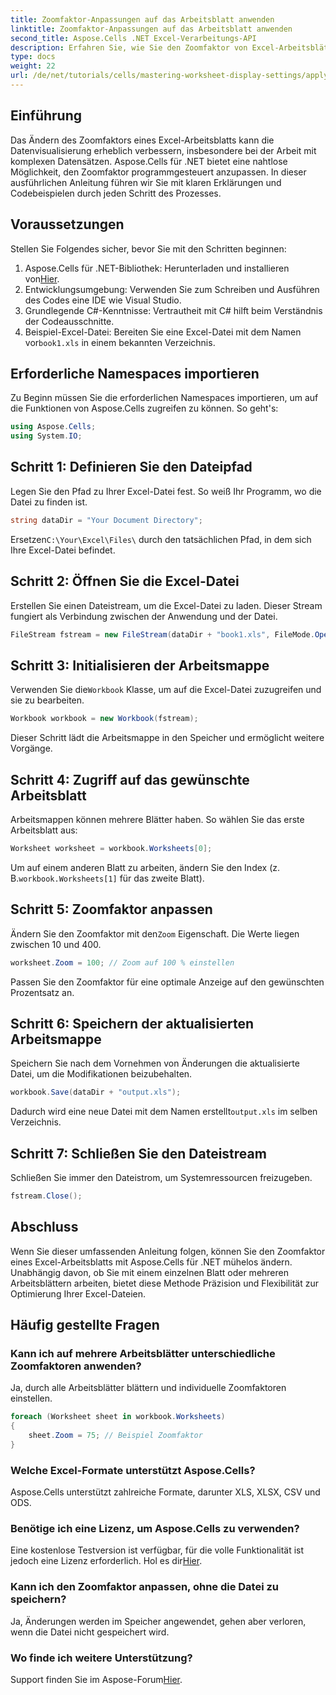 ```yaml
---
title: Zoomfaktor-Anpassungen auf das Arbeitsblatt anwenden
linktitle: Zoomfaktor-Anpassungen auf das Arbeitsblatt anwenden
second_title: Aspose.Cells .NET Excel-Verarbeitungs-API
description: Erfahren Sie, wie Sie den Zoomfaktor von Excel-Arbeitsblättern mit Aspose.Cells für .NET programmgesteuert ändern. Folgen Sie unserer Schritt-für-Schritt-Anleitung mit detaillierten Codebeispielen, um die Visualisierung Ihrer Excel-Dateien zu verbessern.
type: docs
weight: 22
url: /de/net/tutorials/cells/mastering-worksheet-display-settings/apply-zoom-factor-adjustments/
---
```

## Einführung

Das Ändern des Zoomfaktors eines Excel-Arbeitsblatts kann die Datenvisualisierung erheblich verbessern, insbesondere bei der Arbeit mit komplexen Datensätzen. Aspose.Cells für .NET bietet eine nahtlose Möglichkeit, den Zoomfaktor programmgesteuert anzupassen. In dieser ausführlichen Anleitung führen wir Sie mit klaren Erklärungen und Codebeispielen durch jeden Schritt des Prozesses.

## Voraussetzungen  

Stellen Sie Folgendes sicher, bevor Sie mit den Schritten beginnen:  

1.  Aspose.Cells für .NET-Bibliothek: Herunterladen und installieren von[Hier](https://releases.aspose.com/cells/net/).  
2. Entwicklungsumgebung: Verwenden Sie zum Schreiben und Ausführen des Codes eine IDE wie Visual Studio.  
3. Grundlegende C#-Kenntnisse: Vertrautheit mit C# hilft beim Verständnis der Codeausschnitte.  
4.  Beispiel-Excel-Datei: Bereiten Sie eine Excel-Datei mit dem Namen vor`book1.xls` in einem bekannten Verzeichnis.  

## Erforderliche Namespaces importieren  

Zu Beginn müssen Sie die erforderlichen Namespaces importieren, um auf die Funktionen von Aspose.Cells zugreifen zu können. So geht's:  

```csharp
using Aspose.Cells;
using System.IO;
```

## Schritt 1: Definieren Sie den Dateipfad  

Legen Sie den Pfad zu Ihrer Excel-Datei fest. So weiß Ihr Programm, wo die Datei zu finden ist.  

```csharp
string dataDir = "Your Document Directory";
```

 Ersetzen`C:\Your\Excel\Files\` durch den tatsächlichen Pfad, in dem sich Ihre Excel-Datei befindet.  

## Schritt 2: Öffnen Sie die Excel-Datei  

Erstellen Sie einen Dateistream, um die Excel-Datei zu laden. Dieser Stream fungiert als Verbindung zwischen der Anwendung und der Datei.  

```csharp
FileStream fstream = new FileStream(dataDir + "book1.xls", FileMode.Open);
```

## Schritt 3: Initialisieren der Arbeitsmappe  

 Verwenden Sie die`Workbook` Klasse, um auf die Excel-Datei zuzugreifen und sie zu bearbeiten.  

```csharp
Workbook workbook = new Workbook(fstream);
```

Dieser Schritt lädt die Arbeitsmappe in den Speicher und ermöglicht weitere Vorgänge.  

## Schritt 4: Zugriff auf das gewünschte Arbeitsblatt  

Arbeitsmappen können mehrere Blätter haben. So wählen Sie das erste Arbeitsblatt aus:  

```csharp
Worksheet worksheet = workbook.Worksheets[0];
```

 Um auf einem anderen Blatt zu arbeiten, ändern Sie den Index (z. B.`workbook.Worksheets[1]` für das zweite Blatt).  

## Schritt 5: Zoomfaktor anpassen  

 Ändern Sie den Zoomfaktor mit den`Zoom` Eigenschaft. Die Werte liegen zwischen 10 und 400.  

```csharp
worksheet.Zoom = 100; // Zoom auf 100 % einstellen
```

Passen Sie den Zoomfaktor für eine optimale Anzeige auf den gewünschten Prozentsatz an.  

## Schritt 6: Speichern der aktualisierten Arbeitsmappe  

Speichern Sie nach dem Vornehmen von Änderungen die aktualisierte Datei, um die Modifikationen beizubehalten.  

```csharp
workbook.Save(dataDir + "output.xls");
```

 Dadurch wird eine neue Datei mit dem Namen erstellt`output.xls` im selben Verzeichnis.  

## Schritt 7: Schließen Sie den Dateistream  

Schließen Sie immer den Dateistrom, um Systemressourcen freizugeben.  

```csharp
fstream.Close();
```

## Abschluss  

Wenn Sie dieser umfassenden Anleitung folgen, können Sie den Zoomfaktor eines Excel-Arbeitsblatts mit Aspose.Cells für .NET mühelos ändern. Unabhängig davon, ob Sie mit einem einzelnen Blatt oder mehreren Arbeitsblättern arbeiten, bietet diese Methode Präzision und Flexibilität zur Optimierung Ihrer Excel-Dateien.  


## Häufig gestellte Fragen  

### Kann ich auf mehrere Arbeitsblätter unterschiedliche Zoomfaktoren anwenden?  
Ja, durch alle Arbeitsblätter blättern und individuelle Zoomfaktoren einstellen.  

```csharp
foreach (Worksheet sheet in workbook.Worksheets)
{
    sheet.Zoom = 75; // Beispiel Zoomfaktor
}
```

### Welche Excel-Formate unterstützt Aspose.Cells?  
Aspose.Cells unterstützt zahlreiche Formate, darunter XLS, XLSX, CSV und ODS.  

### Benötige ich eine Lizenz, um Aspose.Cells zu verwenden?  
 Eine kostenlose Testversion ist verfügbar, für die volle Funktionalität ist jedoch eine Lizenz erforderlich. Hol es dir[Hier](https://purchase.aspose.com/buy).  

### Kann ich den Zoomfaktor anpassen, ohne die Datei zu speichern?  
Ja, Änderungen werden im Speicher angewendet, gehen aber verloren, wenn die Datei nicht gespeichert wird.  

### Wo finde ich weitere Unterstützung?  
 Support finden Sie im Aspose-Forum[Hier](https://forum.aspose.com/c/cells/9).


